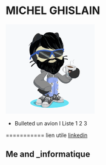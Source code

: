# MICHEL GHISLAIN 
![Image](cat.png)

- Bulleted  un avion
l Liste 1
2
3

===========
lien utile [linkedin](https://www.linkedin.com/in/ghislain-michel-31b024153/)
## Me and _informatique 


